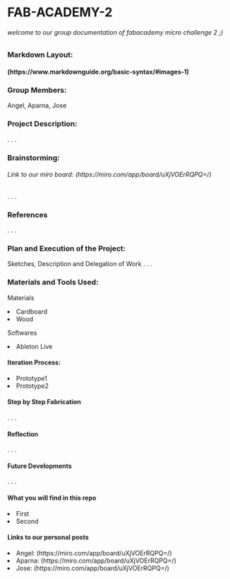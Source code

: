 # FAB-ACADEMY-2
<h6> welcome to our group documentation of fabacademy micro challenge 2 ;) </h6>

<h3> Markdown Layout: </h3>
<h4> (https://www.markdownguide.org/basic-syntax/#images-1) </h4>

<h3> Group Members:</h3>
Angel, Aparna, Jose

<h3> Project Description: </h3>
<p> </p>
.
.
.

<h3> Brainstorming:</h3>
<h6> Link to our miro board: (https://miro.com/app/board/uXjVOErRQPQ=/) </h6>
.
.
.

<h3> References </h3>
.
.
.

<h3>Plan and Execution of the Project: </h3>
Sketches, Description and Delegation of Work
.
.
.

<h3> Materials and Tools Used: </h3>
<p> Materials </p>
<li> Cardboard </li>
<li> Wood </li>

<p> Softwares </p>
<li> Ableton Live </li>

<h4> Iteration Process: </h4>
<li> Prototype1 </li>
<li> Prototype2 </li>

<h4> Step by Step Fabrication </h4>
.
.
.

<h4> Reflection </h4>
.
.
.

<h4> Future Developments </h4>
.
.
.

<h4> What you will find in this repo </h4>
<li> First </li>
<li> Second </li>

<h4> Links to our personal posts </h4>
<li> Angel: (https://miro.com/app/board/uXjVOErRQPQ=/) </li>
<li> Aparna: (https://miro.com/app/board/uXjVOErRQPQ=/)</li>
<li> Jose: (https://miro.com/app/board/uXjVOErRQPQ=/) </li>
